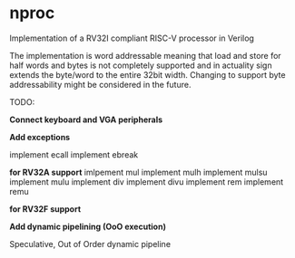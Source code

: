 # nproc
Implementation of a RV32I compliant RISC-V processor in Verilog

The implementation is word addressable meaning that load and store for half words and bytes is not completely supported and in actuality sign extends the byte/word to the entire 32bit width. Changing to support byte addressability might be considered in the future.

TODO:

**Connect keyboard and VGA peripherals**

**Add exceptions**

implement ecall
implement ebreak

**for RV32A support**
imlpement mul
implement mulh
implement mulsu
implement mulu
implement div
implement divu
implement rem
implement remu

**for RV32F support**

**Add dynamic pipelining (OoO execution)**

Speculative, Out of Order dynamic pipeline
